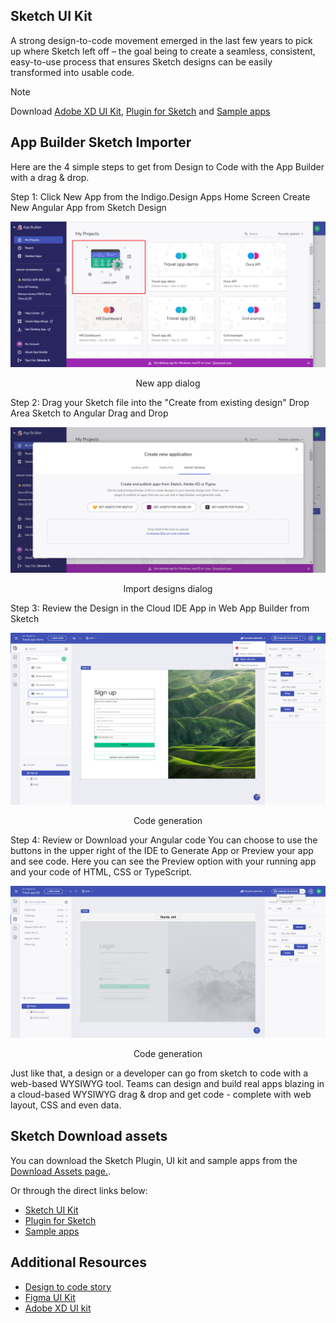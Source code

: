 ## Sketch UI Kit

A strong design-to-code movement emerged in the last few years to pick up where Sketch left off – the goal being to create a seamless, consistent, easy-to-use process that ensures Sketch designs can be easily transformed into usable code.

> [!NOTE]
> Download [Adobe XD UI Kit](https://dl.infragistics.com/products/Infragistics/Indigo.Design/ABECAC7231EE434C8CD3DC619BE6F75B/Infragistics_IndigoDesign_UI_Kit.zip), [Plugin for Sketch](https://dl.infragistics.com/products/Infragistics/Indigo.Design/9EB45F5BB4B3442F8B4CECB3EB403063/Infragistics_IndigoDesign_Sketch_Plugin.zip) and [Sample apps](https://dl.infragistics.com/products/Infragistics/Indigo.Design/Samples/Infragistics_IndigoDesign_Sample_Apps.zip)

## App Builder Sketch Importer
Here are the 4 simple steps to get from Design to Code with the App Builder with a drag & drop.

Step 1: Click New App from the Indigo.Design Apps Home Screen
Create New Angular App from Sketch Design

<img class="responsive-img screen-capture" src="../images/new-app-dialog.PNG" />
<p style="width: 100%; text-align:center;">New app dialog</p>

Step 2: Drag your Sketch file into the "Create from existing design" Drop Area
Sketch to Angular Drag and Drop

<img class="responsive-img screen-capture" src="../images/import-designs-dialog.PNG" />
<p style="width: 100%; text-align:center;">Import designs dialog</p>

Step 3: Review the Design in the Cloud IDE
App in Web App Builder from Sketch

<img class="responsive-img screen-capture" src="../images/generate-code.PNG" />
<p style="width: 100%; text-align:center;">Code generation</p>

Step 4: Review or Download your Angular code
You can choose to use the buttons in the upper right of the IDE to Generate App or Preview your app and see code. Here you can see the Preview option with your running app and your code of HTML, CSS or TypeScript.

<img class="responsive-img screen-capture" src="../images/download-project.PNG" />
<p style="width: 100%; text-align:center;">Code generation</p>


Just like that, a design or a developer can go from sketch to code with a web-based WYSIWYG tool. Teams can design and build real apps blazing in a cloud-based WYSIWYG drag & drop and get code - complete with web layout, CSS and even data.

## Sketch Download assets

You can download the Sketch Plugin, UI kit and sample apps from the [Download Assets page.](https://cloud.indigo.design/resources/sketch).

Or through the direct links below:
- [Sketch UI Kit](https://dl.infragistics.com/products/Infragistics/Indigo.Design/ABECAC7231EE434C8CD3DC619BE6F75B/Infragistics_IndigoDesign_UI_Kit.zip)
- [Plugin for Sketch](https://dl.infragistics.com/products/Infragistics/Indigo.Design/9EB45F5BB4B3442F8B4CECB3EB403063/Infragistics_IndigoDesign_Sketch_Plugin.zip)
- [Sample apps](https://dl.infragistics.com/products/Infragistics/Indigo.Design/Samples/Infragistics_IndigoDesign_Sample_Apps.zip)

## Additional Resources

<div class="divider--half"></div>

* [Design to code story](../design-to-code-story.md)
* [Figma UI Kit](figma.md)
* [Adobe XD UI kit](adobe-xd.md)
